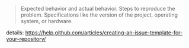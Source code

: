 > Expected behavior and actual behavior.
> Steps to reproduce the problem.
> Specifications like the version of the project, operating system, or hardware.

details: https://help.github.com/articles/creating-an-issue-template-for-your-repository/